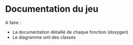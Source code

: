 Documentation du jeu
===

A faire : 
* La documentation détaillé de chaque fonction (doxygen)
* Le diagramme uml des classes